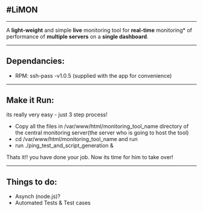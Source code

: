 #LiMON
-------
-------

A **light-weight** and simple **live** monitoring tool for **real-time** monitoring* of performance of **multiple servers** on a **single dashboard**.

------


## Dependancies:

- RPM: ssh-pass -v1.0.5 (supplied with the app for convenience)
-------
## Make it Run:

its really very easy - just 3 step process!

 - Copy all the files in /var/www/html/monitoring_tool_name directory of the central monitoring server(the server who is going to host the tool)
 - cd  /var/www/html/monitoring_tool_name and run 
 - run ./ping_test_and_script_generation &

 Thats it!! you have done your job. Now its time for him to take over!

---------

## Things to do:

- Asynch (node.js)?
- Automated Tests & Test cases